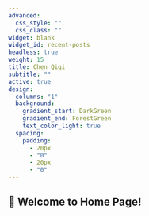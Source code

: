 ```yaml
---
advanced:
  css_style: ""
  css_class: ""
widget: blank
widget_id: recent-posts
headless: true
weight: 15
title: Chen Qiqi
subtitle: ""
active: true
design:
  columns: "1"
  background:
    gradient_start: DarkGreen
    gradient_end: ForestGreen
    text_color_light: true
  spacing:
    padding:
      - 20px
      - "0"
      - 20px
      - "0"
---
```

## 👋 Welcome to Home Page!